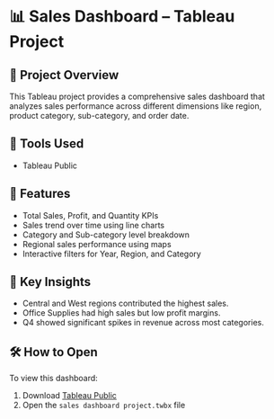 # 📊 Sales Dashboard – Tableau Project

## 📁 Project Overview
This Tableau project provides a comprehensive sales dashboard that analyzes sales performance across different dimensions like region, product category, sub-category, and order date.

## 🔧 Tools Used
- Tableau Public 

## 📌 Features
- Total Sales, Profit, and Quantity KPIs
- Sales trend over time using line charts
- Category and Sub-category level breakdown
- Regional sales performance using maps
- Interactive filters for Year, Region, and Category

## 🧠 Key Insights
- Central and West regions contributed the highest sales.
- Office Supplies had high sales but low profit margins.
- Q4 showed significant spikes in revenue across most categories.


## 🛠 How to Open
To view this dashboard:
1. Download [Tableau Public](https://public.tableau.com/en-us/s/download)
2. Open the `sales dashboard project.twbx` file


